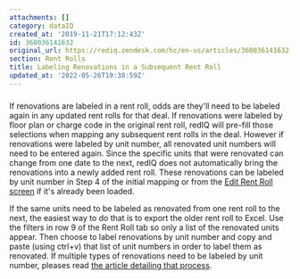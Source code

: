 ```yaml
---
attachments: []
category: dataIQ
created_at: '2019-11-21T17:12:43Z'
id: 360036141632
original_url: https://rediq.zendesk.com/hc/en-us/articles/360036141632-Labeling-Renovations-in-a-Subsequent-Rent-Roll
section: Rent Rolls
title: Labeling Renovations in a Subsequent Rent Roll
updated_at: '2022-05-26T19:38:59Z'
---
```


### 

If renovations are labeled in a rent roll, odds are they'll need to be labeled again in any updated rent rolls for that deal. If renovations were labeled by floor plan or charge code in the original rent roll, redIQ will pre-fill those selections when mapping any subsequent rent rolls in the deal. However if renovations were labeled by unit number, all renovated unit numbers will need to be entered again. Since the specific units that were renovated can change from one date to the next, redIQ does not automatically bring the renovations into a newly added rent roll. These renovations can be labeled by unit number in Step 4 of the initial mapping or from the [Edit Rent Roll screen](https://rediq.zendesk.com/hc/en-us/articles/360036141132) if it's already been loaded.

If the same units need to be labeled as renovated from one rent roll to the next, the easiest way to do that is to export the older rent roll to Excel. Use the filters in row 9 of the Rent Roll tab so only a list of the renovated units appear. Then choose to label renovations by unit number and copy and paste (using ctrl+v) that list of unit numbers in order to label them as renovated. If multiple types of renovations need to be labeled by unit number, pleases read [the article detailing that process](https://rediq.zendesk.com/hc/en-us/articles/360036141692).